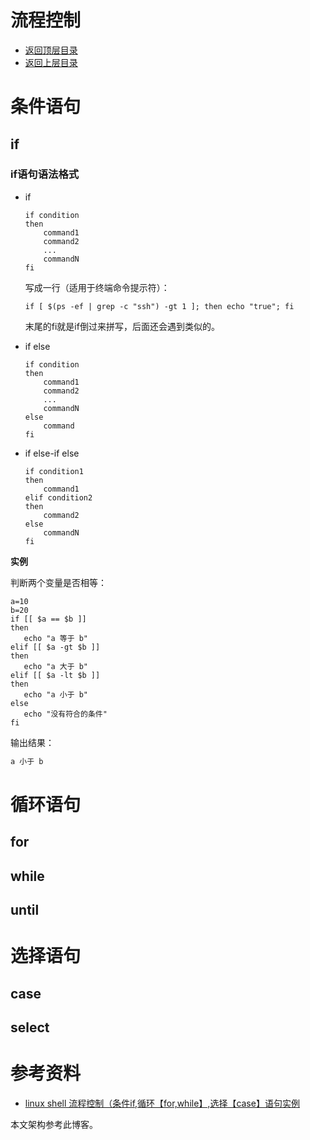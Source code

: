# 流程控制

- [返回顶层目录](../../../../SUMMARY.md)
- [返回上层目录](../shell.md)



# 条件语句

## if

### if语句语法格式

* if

  ```shell
  if condition
  then
      command1 
      command2
      ...
      commandN 
  fi
  ```

  写成一行（适用于终端命令提示符）：

  ```shell
  if [ $(ps -ef | grep -c "ssh") -gt 1 ]; then echo "true"; fi
  ```

  末尾的fi就是if倒过来拼写，后面还会遇到类似的。

* if else

  ```shell
  if condition
  then
      command1 
      command2
      ...
      commandN
  else
      command
  fi
  ```

* if else-if else

  ```shell
  if condition1
  then
      command1
  elif condition2 
  then 
      command2
  else
      commandN
  fi
  ```

**实例**

判断两个变量是否相等：

```shell
a=10
b=20
if [[ $a == $b ]]
then
   echo "a 等于 b"
elif [[ $a -gt $b ]]
then
   echo "a 大于 b"
elif [[ $a -lt $b ]]
then
   echo "a 小于 b"
else
   echo "没有符合的条件"
fi
```

输出结果：

```js
a 小于 b
```



# 循环语句

## for



## while



## until



# 选择语句



## case



## select



# 参考资料

* [linux shell 流程控制（条件if,循环【for,while】,选择【case】语句实例](https://www.cnblogs.com/chengmo/archive/2010/10/14/1851434.html)

本文架构参考此博客。



